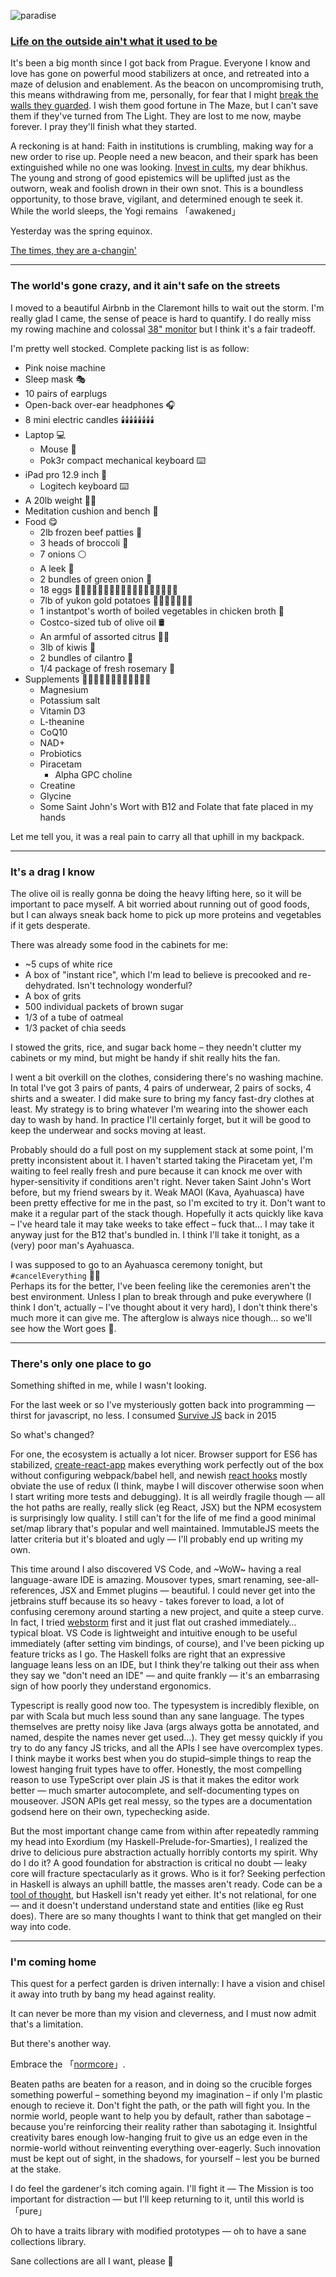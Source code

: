 ![paradise](../assets/paradise.png)
### [Life on the outside ain't what it used to be](https://youtu.be/wvSHhm6R7dQ)
It's been a big month since I got back from Prague. Everyone I know and love has gone on powerful mood stabilizers at once, and retreated into a maze of delusion and enablement. As the beacon on uncompromising truth, this means withdrawing from me, personally, for fear that I might [break the walls they guarded](https://youtu.be/hgKDu5pp_fU). I wish them good fortune in The Maze, but I can't save them if they've turned from The Light. They are lost to me now, maybe forever. I pray they'll finish what they started.

A reckoning is at hand: Faith in institutions is crumbling, making way for a new order to rise up. People need a new beacon, and their spark has been extinguished while no one was looking. [Invest in cults](https://twitter.com/QiaochuYuan/status/1238583461885038592?s=20), my dear bhikhus. The young and strong of good epistemics will be uplifted just as the outworn, weak and foolish drown in their own snot. This is a boundless opportunity, to those brave, vigilant, and determined enough te seek it. While the world sleeps, the Yogi remains 「awakened」

Yesterday was the spring equinox.

[The times, they are a-changin'](https://youtu.be/90WD_ats6eE)

--- 
### The world's gone crazy, and it ain't safe on the streets
I moved to a beautiful Airbnb in the Claremont hills to wait out the storm. I'm really glad I came, the sense of peace is hard to quantify. I do really miss my rowing machine and colossal [38" monitor](https://www.amazon.com/gp/product/B073FHWTPL) but I think it's a fair tradeoff.

I'm pretty well stocked. Complete packing list is as follow:

- Pink noise machine
- Sleep mask 🎭
- 10 pairs of earplugs
- Open-back over-ear headphones 🎧
- 8 mini electric candles 🕯️🕯️🕯️🕯️🕯️🕯️🕯️🕯️
- Laptop 💻
    - Mouse 🐁
    - Pok3r compact mechanical keyboard ⌨️
- iPad pro 12.9 inch 🎨
    - Logitech keyboard ⌨️
- A 20lb weight 🏋️‍♀️
- Meditation cushion and bench 🧘
- Food 😋
    - 2lb frozen beef patties 🍔
    - 3 heads of broccoli 🌳
    - 7 onions ⚪️
    - A leek 🎋
    - 2 bundles of green onion 🎍
    - 18 eggs 🥚🥚🥚🥚🥚🥚🥚🥚🥚🥚🥚🥚🥚🥚🥚🥚🍳🍳
    - 7lb of yukon gold potatoes 🥔🥔🥔🥔🥔🥔🥔
    - 1 instantpot's worth of boiled vegetables in chicken broth 🍵
    - Costco-sized tub of olive oil 🛢️
    - An armful of assorted citrus 🍊🍋
    - 3lb of kiwis 🥝
    - 2 bundles of cilantro 🌱
    - 1/4 package of fresh rosemary 🌱
- Supplements 💊💊💊💊💊💊💊💊💊🍚🍚💊
    - Magnesium
    - Potassium salt
    - Vitamin D3
    - L-theanine
    - CoQ10
    - NAD+
    - Probiotics
    - Piracetam
        - Alpha GPC choline
    - Creatine
    - Glycine
    - Some Saint John's Wort with B12 and Folate that fate placed in my hands

Let me tell you, it was a real pain to carry all that uphill in my backpack.

---
### It's a drag I know
The olive oil is really gonna be doing the heavy lifting here, so it will be important to pace myself. A bit worried about running out of good foods, but I can always sneak back home to pick up more proteins and vegetables if it gets desperate.

There was already some food in the cabinets for me:

- ~5 cups of white rice
- A box of "instant rice", which I'm lead to believe is precooked and re-dehydrated. Isn't technology wonderful?
- A box of grits
- 500 individual packets of brown sugar
- 1/3 of a tube of oatmeal
- 1/3 packet of chia seeds

I stowed the grits, rice, and sugar back home – they needn't clutter my cabinets or my mind, but might be handy if shit really hits the fan.

I went a bit overkill on the clothes, considering there's no washing machine. In total I've got 3 pairs of pants, 4 pairs of underwear, 2 pairs of socks, 4 shirts and a sweater. I did make sure to bring my fancy fast-dry clothes at least. My strategy is to bring whatever I'm wearing into the shower each day to wash by hand. In practice I'll certainly forget, but it will be good to keep the underwear and socks moving at least.

Probably should do a full post on my supplement stack at some point, I'm pretty inconsistent about it. I haven't started taking the Piracetam yet, I'm waiting to feel really fresh and pure because it can knock me over with hyper-sensitivity if conditions aren't right. Never taken Saint John's Wort before, but my friend swears by it. Weak MAOI (Kava, Ayahuasca) have been pretty effective for me in the past, so I'm excited to try it. Don't want to make it a regular part of the stack though. Hopefully it acts quickly like kava – I've heard tale it may take weeks to take effect – fuck that… I may take it anyway just for the B12 that's bundled in. I think I'll take it tonight, as a (very) poor man's Ayahuasca.

I was supposed to go to an Ayahuasca ceremony tonight, but `#cancelEverything` 🤷‍♂️\
Perhaps its for the better, I've been feeling like the ceremonies aren't the best environment. Unless I plan to break through and puke everywhere (I think I don't, actually – I've thought about it very hard), I don't think there's much more it can give me. The afterglow is always nice though… so we'll see how the Wort goes 🙏.

---
### There's only one place to go
Something shifted in me, while I wasn't looking.

For the last week or so I've mysteriously gotten back into programming — thirst for javascript, no less. I consumed [Survive JS](https://survivejs.com/) back in 2015

So what's changed?

For one, the ecosystem is actually a lot nicer. Browser support for ES6 has stabilized, [create-react-app](https://create-react-app.dev/) makes everything work perfectly out of the box without configuring webpack/babel hell, and newish [react hooks](#) mostly obviate the use of redux (I think, maybe I will discover otherwise soon when I start writing more tests and debugging). It is all weirdly fragile though — all the hot paths are really, really slick (eg React, JSX) but the NPM ecosystem is surprisingly low quality. I still can't for the life of me find a good minimal set/map library that's popular and well maintained. ImmutableJS meets the latter criteria but it's bloated and ugly — I'll probably end up writing my own.

This time around I also discovered VS Code, and ~WoW~ having a real language-aware IDE is amazing. Mousover types, smart renaming, see-all-references, JSX and Emmet plugins — beautiful. I could never get into the jetbrains stuff because its so heavy - takes forever to load, a lot of confusing ceremony around starting a new project, and quite a steep curve. In fact, I tried [webstorm](https://www.jetbrains.com/webstorm/) first and it just flat out crashed immediately… typical bloat. VS Code is lightweight and intuitive enough to be useful immediately (after setting vim bindings, of course), and I've been picking up feature tricks as I go. The Haskell folks are right that an expressive language leans less on an IDE, but I think they're talking out their ass when they say we "don't need an IDE" — and quite frankly — it's an embarrasing sign of how poorly they understand ergonomics.

Typescript is really good now too. The typesystem is incredibly  flexible, on par with Scala but much less sound than any sane language. The types themselves are pretty noisy like Java (args always gotta be annotated, and named, despite the names never get used…). They get messy quickly if you try to do any fancy JS tricks, and all the APIs I see have overcomplex types. I think maybe it works best when you do stupid–simple things to reap the lowest hanging fruit types have to offer. Honestly, the most compelling reason to use TypeScript over plain JS is that it makes the editor work better — much smarter autocomplete, and self-documenting types on mouseover. JSON APIs get real messy, so the types are a documentation godsend here on their own, typechecking aside.

But the most important change came from within
after repeatedly ramming my head into Exordium (my Haskell-Prelude-for-Smarties), I realized the drive to delicious pure abstraction actually horribly contorts my spirit. Why do I do it? A good foundation for abstraction is critical no doubt — leaky core will fracture spectacularly as it grows. Who is it for? Seeking perfection in Haskell is always an uphill battle, the masses aren't ready. Code can be a [tool of thought](#), but Haskell isn't ready yet either. It's not relational, for one — and it doesn't understand understand state and entities (like eg Rust does). There are so many thoughts I want to think that get mangled on their way into code.

---
### I'm coming home

This quest for a perfect garden is driven internally: I have a vision and chisel it away into truth by bang my head against reality.

It can never be more than my vision and cleverness, and I must now admit that's a limitation.

But there's another way.

Embrace the 「[normcore](https://www.ribbonfarm.com/2017/01/17/how-to-dress-for-the-game-of-life/)」.

Beaten paths are beaten for a reason, and in doing so the crucible forges something powerful – something beyond my imagination – if only I'm plastic enough to recieve it. Don't fight the path, or the path will fight you. In the normie world, people want to help you by default, rather than sabotage – because you're reinforcing their reality rather than sabotaging it. Insightful creativity bares enough low-hanging fruit to give us an edge even in the normie-world without reinventing everything over-eagerly. Such innovation must be kept out of sight, in the shadows, for yourself – lest you be burned at the stake.

I do feel the gardener's itch coming again. I'll fight it — The Mission is too important for distraction — but I'll keep returning to it, until this world is 「pure」

Oh to have a traits library with modified prototypes — oh to have a sane collections library.

Sane collections are all I want, please 🙏
